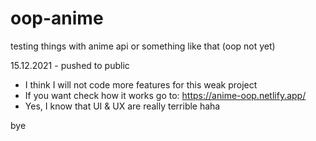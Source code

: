# oop-anime
testing things with anime api or something like that (oop not yet) 

15.12.2021 - pushed to public
- I think I will not code more features for this weak project
- If you want check how it works go to: https://anime-oop.netlify.app/
- Yes, I know that UI & UX are really terrible haha

bye
